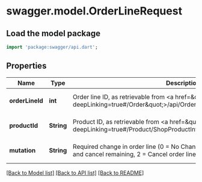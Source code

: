 # swagger.model.OrderLineRequest

## Load the model package
```dart
import 'package:swagger/api.dart';
```

## Properties
Name | Type | Description | Notes
------------ | ------------- | ------------- | -------------
**orderLineId** | **int** | Order line ID, as retrievable from &lt;a href&#x3D;\&quot;?deepLinking&#x3D;true#/Order\&quot;&gt;/api/Order&lt;/a&gt; | [optional] [default to null]
**productId** | **String** | Product ID, as retrievable from &lt;a href&#x3D;\&quot;?deepLinking&#x3D;true#/Product/ShopProductInformation\&quot;&gt;/api/Product&lt;/a&gt; | [optional] [default to null]
**mutation** | **String** | Required change in order line (0 &#x3D; No Change, 1 &#x3D; Deliver available products and cancel remaining, 2 &#x3D; Cancel order line) | [optional] [default to null]

[[Back to Model list]](../README.md#documentation-for-models) [[Back to API list]](../README.md#documentation-for-api-endpoints) [[Back to README]](../README.md)


